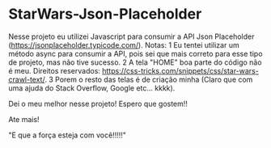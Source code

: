 ﻿# StarWars-Json-Placeholder
Nesse projeto eu utilizei Javascript para consumir a API Json Placeholder (https://jsonplaceholder.typicode.com/).
Notas:
1 Eu tentei utilizar um método async para consumir a API, pois sei que mais correto para esse tipo de projeto, mas não tive sucesso.
2 A tela "HOME" boa parte do código não é meu. Direitos reservados: https://css-tricks.com/snippets/css/star-wars-crawl-text/.
3 Porem o resto das telas é de criação minha (Claro que com uma ajuda do Stack Overflow, Google etc... kkkk).

Dei o meu melhor nesse projeto! Espero que gostem!!

Ate mais!

"E que a força esteja com você!!!!!"
